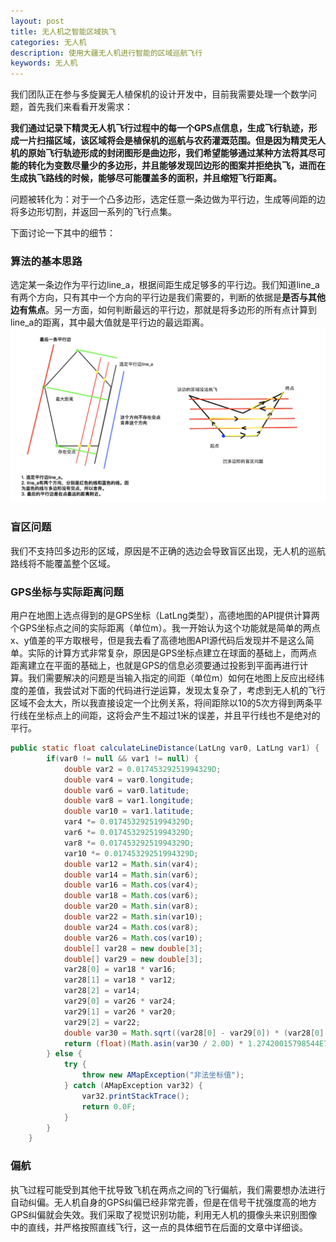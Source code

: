```yaml
---
layout: post
title: 无人机之智能区域执飞
categories: 无人机
description: 使用大疆无人机进行智能的区域巡航飞行
keywords: 无人机
---
```


我们团队正在参与多旋翼无人植保机的设计开发中，目前我需要处理一个数学问题，首先我们来看看开发需求：

**我们通过记录下精灵无人机飞行过程中的每一个GPS点信息，生成飞行轨迹，形成一片扫描区域，该区域将会是植保机的巡航与农药灌溉范围。但是因为精灵无人机的原始飞行轨迹形成的封闭图形是曲边形，我们希望能够通过某种方法将其尽可能的转化为变数尽量少的多边形，并且能够发现凹边形的图案并拒绝执飞，进而在生成执飞路线的时候，能够尽可能覆盖多的面积，并且缩短飞行距离。**

问题被转化为：对于一个凸多边形，选定任意一条边做为平行边，生成等间距的边将多边形切割，并返回一系列的飞行点集。


下面讨论一下其中的细节：

### 算法的基本思路
选定某一条边作为平行边line_a，根据间距生成足够多的平行边。我们知道line_a有两个方向，只有其中一个方向的平行边是我们需要的，判断的依据是**是否与其他边有焦点**。另一方面，如何判断最远的平行边，那就是将多边形的所有点计算到line_a的距离，其中最大值就是平行边的最远距离。![](/images/program/D0327-1.png)

### 盲区问题
我们不支持凹多边形的区域，原因是不正确的选边会导致盲区出现，无人机的巡航路线将不能覆盖整个区域。

### GPS坐标与实际距离问题
用户在地图上选点得到的是GPS坐标（LatLng类型），高德地图的API提供计算两个GPS坐标点之间的实际距离（单位m）。我一开始认为这个功能就是简单的两点x、y值差的平方取根号，但是我去看了高德地图API源代码后发现并不是这么简单。实际的计算方式非常复杂，原因是GPS坐标点建立在球面的基础上，而两点距离建立在平面的基础上，也就是GPS的信息必须要通过投影到平面再进行计算。我们需要解决的问题是当输入指定的间距（单位m）如何在地图上反应出经纬度的差值，我尝试对下面的代码进行逆运算，发现太复杂了，考虑到无人机的飞行区域不会太大，所以我直接设定一个比例关系，将间距除以10的5次方得到两条平行线在坐标点上的间距，这将会产生不超过1米的误差，并且平行线也不是绝对的平行。

  ```java
  public static float calculateLineDistance(LatLng var0, LatLng var1) {
          if(var0 != null && var1 != null) {
              double var2 = 0.01745329251994329D;
              double var4 = var0.longitude;
              double var6 = var0.latitude;
              double var8 = var1.longitude;
              double var10 = var1.latitude;
              var4 *= 0.01745329251994329D;
              var6 *= 0.01745329251994329D;
              var8 *= 0.01745329251994329D;
              var10 *= 0.01745329251994329D;
              double var12 = Math.sin(var4);
              double var14 = Math.sin(var6);
              double var16 = Math.cos(var4);
              double var18 = Math.cos(var6);
              double var20 = Math.sin(var8);
              double var22 = Math.sin(var10);
              double var24 = Math.cos(var8);
              double var26 = Math.cos(var10);
              double[] var28 = new double[3];
              double[] var29 = new double[3];
              var28[0] = var18 * var16;
              var28[1] = var18 * var12;
              var28[2] = var14;
              var29[0] = var26 * var24;
              var29[1] = var26 * var20;
              var29[2] = var22;
              double var30 = Math.sqrt((var28[0] - var29[0]) * (var28[0] - var29[0]) + (var28[1] - var29[1]) * (var28[1] - var29[1]) + (var28[2] - var29[2]) * (var28[2] - var29[2]));
              return (float)(Math.asin(var30 / 2.0D) * 1.27420015798544E7D);
          } else {
              try {
                  throw new AMapException("非法坐标值");
              } catch (AMapException var32) {
                  var32.printStackTrace();
                  return 0.0F;
              }
          }
      }
  ```
### 偏航
执飞过程可能受到其他干扰导致飞机在两点之间的飞行偏航，我们需要想办法进行自动纠偏。无人机自身的GPS纠偏已经非常完善，但是在信号干扰强度高的地方GPS纠偏就会失效。我们采取了视觉识别功能，利用无人机的摄像头来识别图像中的直线，并严格按照直线飞行，这一点的具体细节在后面的文章中详细谈。